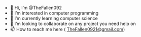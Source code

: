 - 👋 Hi, I’m @TheFallen092
- 👀 I’m interested in computer programming
- 🌱 I’m currently learning computer science
- 💞️ I’m looking to collaborate on any project you need help on 
- 📫 How to reach me here ( TheFallen0921@gmail.com)

<!---
TheFallen092/TheFallen092 is a ✨ special ✨ repository because its `README.md` (this file) appears on your GitHub profile.
You can click the Preview link to take a look at your changes.
--->
